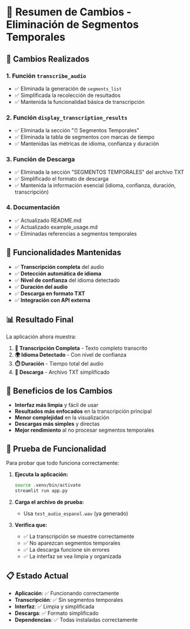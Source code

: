 # 📝 Resumen de Cambios - Eliminación de Segmentos Temporales

## 🎯 Cambios Realizados

### 1. **Función `transcribe_audio`**
- ✅ Eliminada la generación de `segments_list`
- ✅ Simplificada la recolección de resultados
- ✅ Mantenida la funcionalidad básica de transcripción

### 2. **Función `display_transcription_results`**
- ✅ Eliminada la sección "⏰ Segmentos Temporales"
- ✅ Eliminada la tabla de segmentos con marcas de tiempo
- ✅ Mantenidas las métricas de idioma, confianza y duración

### 3. **Función de Descarga**
- ✅ Eliminada la sección "SEGMENTOS TEMPORALES" del archivo TXT
- ✅ Simplificado el formato de descarga
- ✅ Mantenida la información esencial (idioma, confianza, duración, transcripción)

### 4. **Documentación**
- ✅ Actualizado README.md
- ✅ Actualizado example_usage.md
- ✅ Eliminadas referencias a segmentos temporales

## 🔧 Funcionalidades Mantenidas

- ✅ **Transcripción completa** del audio
- ✅ **Detección automática de idioma**
- ✅ **Nivel de confianza** del idioma detectado
- ✅ **Duración del audio**
- ✅ **Descarga en formato TXT**
- ✅ **Integración con API externa**

## 📊 Resultado Final

La aplicación ahora muestra:
1. **📝 Transcripción Completa** - Texto completo transcrito
2. **🌍 Idioma Detectado** - Con nivel de confianza
3. **⏱️ Duración** - Tiempo total del audio
4. **💾 Descarga** - Archivo TXT simplificado

## 🚀 Beneficios de los Cambios

- **Interfaz más limpia** y fácil de usar
- **Resultados más enfocados** en la transcripción principal
- **Menor complejidad** en la visualización
- **Descargas más simples** y directas
- **Mejor rendimiento** al no procesar segmentos temporales

## 🧪 Prueba de Funcionalidad

Para probar que todo funciona correctamente:

1. **Ejecuta la aplicación:**
   ```bash
   source .venv/bin/activate
   streamlit run app.py
   ```

2. **Carga el archivo de prueba:**
   - Usa `test_audio_espanol.wav` (ya generado)

3. **Verifica que:**
   - ✅ La transcripción se muestre correctamente
   - ✅ No aparezcan segmentos temporales
   - ✅ La descarga funcione sin errores
   - ✅ La interfaz se vea limpia y organizada

## 📋 Estado Actual

- **Aplicación**: ✅ Funcionando correctamente
- **Transcripción**: ✅ Sin segmentos temporales
- **Interfaz**: ✅ Limpia y simplificada
- **Descarga**: ✅ Formato simplificado
- **Dependencias**: ✅ Todas instaladas correctamente

